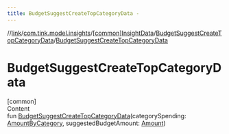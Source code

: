 ```yaml
---
title: BudgetSuggestCreateTopCategoryData -
---
```

//[link](../../../index.md)/[com.tink.model.insights](../../index.md)/[[common]InsightData](../index.md)/[BudgetSuggestCreateTopCategoryData](index.md)/[BudgetSuggestCreateTopCategoryData](-budget-suggest-create-top-category-data.md)



# BudgetSuggestCreateTopCategoryData  
[common]  
Content  
fun [BudgetSuggestCreateTopCategoryData](-budget-suggest-create-top-category-data.md)(categorySpending: [AmountByCategory](../../../com.tink.model.relations/[common]-amount-by-category/index.md), suggestedBudgetAmount: [Amount](../../../com.tink.model.misc/[common]-amount/index.md))  



